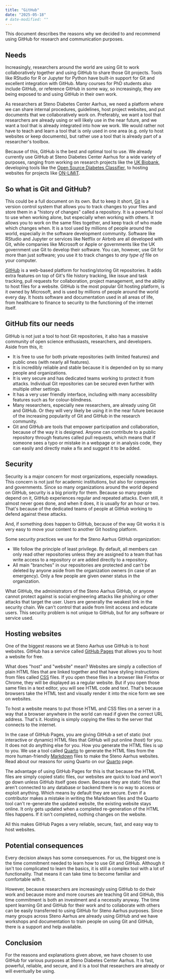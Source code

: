 ```yaml
---
title: "GitHub"
date: "2025-05-18"
# date-modified: ""
---
```


This document describes the reasons why we decided to and
recommend using GitHub for research and communication purposes.

## Needs

Increasingly, researchers around the world are using Git to work
collaboratively together and using GitHub to share those Git projects.
Tools like RStudio for R or Jupyter for Python have built-in support for
Git and excellent integration with GitHub. Many courses for PhD students
also include GitHub, or reference GitHub in some way, so increasingly,
they are being exposed to and using GitHub in their own work.

As researchers at Steno Diabetes Center Aarhus, we need a platform where
we can share internal procedures, guidelines, host project websites, and
put documents that we collaboratively work on. Preferably, we want a tool
that researchers are already using or will likely use in the near
future, and we want a tool that is already integrated into how we work.
We would rather not have to teach and learn a tool that is only used in
one area (e.g. only to host websites or keep documents), but rather use
a tool that is already part of a researcher's toolbox.

Because of this, GitHub is the best and optimal tool
to use. We already currently use GitHub at Steno Diabetes Center Aarhus
for a wide variety of purposes, ranging from working on research
projects like the [UK Biobank](https://steno-aarhus.github.io/ukbAid/),
developing tools like the [Open Source Diabetes
Classifier](https://steno-aarhus.github.io/osdc/), to hosting websites
for projects like [ON-LiMiT](https://steno-aarhus.github.io/on-limit/).

## So what is Git and GitHub?

This could be a full document on its own. But to keep it short,
[Git](https://git-scm.com/) is a version control system that allows you
to track changes to your files and store them in a "history of changes" called a
repository. It is a powerful tool to use when working alone, but especially
when working with others. It allows you to work on the same files
together, and keep track of who made which changes when. It is a tool
used by millions of people around the world, especially in the software
development community. Software like RStudio and Jupyter or services
like Netflix or Airbnb are all developed with Git, while companies like
Microsoft or Apple or governments like the UK government use Git to
develop their software. You can, however, use Git for more than just software;
you use it to track changes to *any type of* file on your computer.

[GitHub](https://github.com) is a web-based platform for hosting/storing
Git repositories. It adds extra features on top of Git's file history tracking, like issue and task tracking, pull
requests for collaboration, project management, and the ability to host
files for a website. GitHub is the most popular Git hosting platform, is
it owned by Microsoft, and is used by millions of people around the
world every day. It hosts software and documentation used in all areas of life, from
healthcare to finance to security to the functioning of the internet
itself.

## GitHub fits our needs

GitHub is not just a tool to host Git repositories, it also has a
massive community of open science enthusiasts, researchers, and
developers. Aside from this, it:

-   It is free to use for both private repositories (with limited
    features) and public ones (with nearly all features).
-   It is incredibly reliable and stable because it is depended on by so
    many people and organizations.
-   It is very secure and has dedicated teams working to protect it from
    attacks. Individual Git repositories can be secured even further
    with multiple other settings.
-   It has a very user friendly interface, including with many accessibility
    features such as for colour-blindness.
-   Many researchers, especially new researchers, are already using Git
    and GitHub. Or they will very likely be using it in the near future
    because of the increasing popularity of Git and GitHub in the
    research community.
-   Git and GitHub are tools that empower participation and
    collaboration, because of the way it is designed. Anyone can
    contribute to a public repository through features called pull
    requests, which means that if someone sees a typo or mistake in a
    webpage or in analysis code, they can easily and directly make a fix
    and suggest it to be added.

## Security

Security is a major concern for most organizations, especially nowadays.
This concern is not just for academic institutions, but also for
companies and governments. Since so many organizations around the world
depend on GitHub, security is a big priority for them. Because so many
people depend on it, GitHub experiences regular and repeated attacks.
Even still, it almost never goes done, and when it does, it is usually
for an hour or two. That's because of the dedicated teams of people at
GitHub working to defend against these attacks.

And, if something does happen to GitHub, because of the way Git works it
is very easy to move your content to another Git hosting platform.

Some security practices we use for the Steno Aarhus GitHub organization:

-   We follow the principle of least privilege. By default, all members
    can only read other repositories unless they are assigned to a team
    that has write access to a repository or are added directly to a
    repository.
-   All main "branches" in our repositories are protected and can't be
    deleted by anyone aside from the organization owners (in case of an
    emergency). Only a few people are given owner status in the
    organization.

What GitHub, the administrators of the Steno Aarhus GitHub, or anyone
cannot protect against is social engineering attacks like phishing or
other attacks that target the user. Users are generally the weakest link
in the security chain. We can't control that aside from limit access and
educate users. This security problem is not unique to GitHub, but for
any software or service used.

## Hosting websites

One of the biggest reasons we at Steno Aarhus use GitHub is to host
websites. GitHub has a service called [GitHub
Pages](https://pages.github.com/) that allows you to host a website for
free.

What does "host" and "website" mean? Websites are simply a collection of
plain HTML files that are linked together and that have styling
instructions from files called [CSS](https://www.w3schools.com/css/)
files. If you open these files in a browser like Firefox or Chrome, they
will be displayed as a regular website.
But if you open those same files in a text editor, you will see HTML
code and text. That's because browsers take the HTML text and visually
render it into the nice form we see on websites.

To host a website means to put those HTML and CSS files on a server in a
way that a browser anywhere in the world can read if given the correct URL
address. That's it. Hosting is simply copying the files to the server
that connects to the internet.

In the case of GitHub Pages, you are giving GitHub a set of static (not
interactive or dynamic) HTML files that GitHub will put online (host)
for you. It does not do anything else for you. How you generate the HTML
files is up to you. We use a tool called [Quarto](https://quarto.org/)
to generate the HTML files from the more human-friendly
[Markdown](https://quarto.org/docs/authoring/markdown-basics.html) files
to make the Steno Aarhus websites. Read about our reasons for
using Quarto on our [Quarto](quarto.md) page.

The advantage of using GitHub Pages for this is that because the HTML files
are simply copied static files, our websites are quick to load and won't go down unless GitHub itself goes down. Because they are
static files that aren't connected to any database or backend there is no way to access or exploit anything. Which means by default they are secure. Even if a contributor makes a mistake in
writing the Markdown files and the Quarto tool can't re-generate the
updated website, the existing website stays online.
It only gets updated when a completed re-generation of the HTML files
happens. If it isn't completed, nothing changes on the website.

All this makes GitHub Pages a very reliable, secure, fast, and easy way to host
websites.

## Potential consequences

Every decision always has some consequences. For us, the biggest one is
the time commitment needed to learn how to use Git and GitHub. Although it isn't too complicated to learn the basics, it is still a complex tool with a lot of functionality. That means it can take time to become familiar and comfortable with it.

However, because researchers are increasingly using GitHub to do their
work and because more and more courses are teaching Git and GitHub, this
time commitment is both an investment and a necessity anyway. The time
spent learning Git and GitHub for their work and to collaborate with
others can be easily transferred to using GitHub for Steno Aarhus
purposes. Since many groups across Steno Aarhus are already using GitHub
and we have workshops and documentation to train people on using Git and GitHub, there
is a support and help available.

## Conclusion

For the reasons and explanations given above, we have chosen to use
GitHub for various purposes at Steno Diabetes Center Aarhus. It is fast,
powerful, reliable, and secure, and it is a tool that researchers are already
or will eventually be using.

